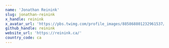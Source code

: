 ```yaml
---
name: 'Jonathan Reinink'
slug: jonathan-reinink
x_handle: reinink
x_avatar_url: 'https://pbs.twimg.com/profile_images/885868801232961537/b1F6H4KC_200x200.jpg'
github_handle: reinink
website_url: 'https://reinink.ca/'
country_code: ca
---
```


